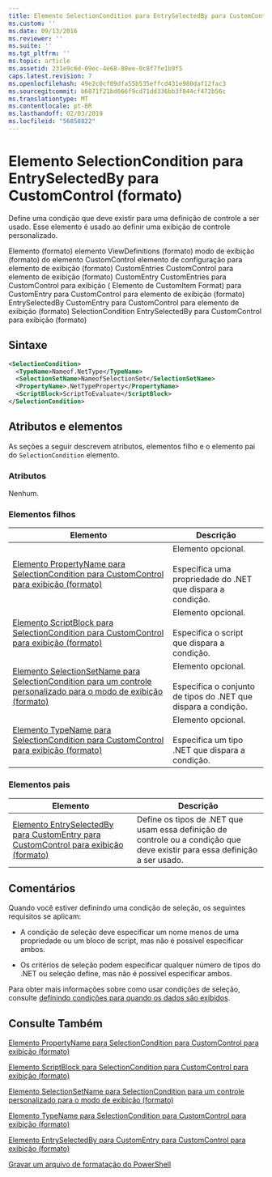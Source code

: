 ```yaml
---
title: Elemento SelectionCondition para EntrySelectedBy para CustomControl (formato) | Microsoft Docs
ms.custom: ''
ms.date: 09/13/2016
ms.reviewer: ''
ms.suite: ''
ms.tgt_pltfrm: ''
ms.topic: article
ms.assetid: 231e9c6d-09ec-4e68-80ee-0c8f7fe1b9f5
caps.latest.revision: 7
ms.openlocfilehash: 49e2c0cf09dfa55b535effcd431e980daf12fac3
ms.sourcegitcommit: b6871f21bd666f9cd71dd336bb3f844cf472b56c
ms.translationtype: MT
ms.contentlocale: pt-BR
ms.lasthandoff: 02/03/2019
ms.locfileid: "56858822"
---
```

# <a name="selectioncondition-element-for-entryselectedby-for-customcontrol-format"></a>Elemento SelectionCondition para EntrySelectedBy para CustomControl (formato)

Define uma condição que deve existir para uma definição de controle a ser usado. Esse elemento é usado ao definir uma exibição de controle personalizado.

Elemento (formato) elemento ViewDefinitions (formato) modo de exibição (formato) do elemento CustomControl elemento de configuração para elemento de exibição (formato) CustomEntries CustomControl para elemento de exibição (formato) CustomEntry CustomEntries para CustomControl para exibição ( Elemento de CustomItem Format) para CustomEntry para CustomControl para elemento de exibição (formato) EntrySelectedBy CustomEntry para CustomControl para elemento de exibição (formato) SelectionCondition EntrySelectedBy para CustomControl para exibição (formato)

## <a name="syntax"></a>Sintaxe

```xml
<SelectionCondition>
  <TypeName>Nameof.NetType</TypeName>
  <SelectionSetName>NameofSelectionSet</SelectionSetName>
  <PropertyName>.NetTypeProperty</PropertyName>
  <ScriptBlock>ScriptToEvaluate</ScriptBlock>
</SelectionCondition>
```

## <a name="attributes-and-elements"></a>Atributos e elementos

As seções a seguir descrevem atributos, elementos filho e o elemento pai do `SelectionCondition` elemento.

### <a name="attributes"></a>Atributos

Nenhum.

### <a name="child-elements"></a>Elementos filhos

|Elemento|Descrição|
|-------------|-----------------|
|[Elemento PropertyName para SelectionCondition para CustomControl para exibição (formato)](./propertyname-element-for-selectioncondition-for-customcontrol-for-view-format.md)|Elemento opcional.<br /><br /> Especifica uma propriedade do .NET que dispara a condição.|
|[Elemento ScriptBlock para SelectionCondition para CustomControl para exibição (formato)](./scriptblock-element-for-selectioncondition-for-customcontrol-for-view-format.md)|Elemento opcional.<br /><br /> Especifica o script que dispara a condição.|
|[Elemento SelectionSetName para SelectionCondition para um controle personalizado para o modo de exibição (formato)](./selectionsetname-element-for-selectioncondition-for-customcontrol-for-view-format.md)|Elemento opcional.<br /><br /> Especifica o conjunto de tipos do .NET que dispara a condição.|
|[Elemento TypeName para SelectionCondition para CustomControl para exibição (formato)](./typename-element-for-selectioncondition-for-customcontrol-for-view-format.md)|Elemento opcional.<br /><br /> Especifica um tipo .NET que dispara a condição.|

### <a name="parent-elements"></a>Elementos pais

|Elemento|Descrição|
|-------------|-----------------|
|[Elemento EntrySelectedBy para CustomEntry para CustomControl para exibição (formato)](./entryselectedby-element-for-customentry-for-customcontrol-for-view-format.md)|Define os tipos de .NET que usam essa definição de controle ou a condição que deve existir para essa definição a ser usado.|

## <a name="remarks"></a>Comentários

Quando você estiver definindo uma condição de seleção, os seguintes requisitos se aplicam:

- A condição de seleção deve especificar um nome menos de uma propriedade ou um bloco de script, mas não é possível especificar ambos.

- Os critérios de seleção podem especificar qualquer número de tipos do .NET ou seleção define, mas não é possível especificar ambos.

Para obter mais informações sobre como usar condições de seleção, consulte [definindo condições para quando os dados são exibidos](./defining-conditions-for-displaying-data.md).

## <a name="see-also"></a>Consulte Também

[Elemento PropertyName para SelectionCondition para CustomControl para exibição (formato)](./propertyname-element-for-selectioncondition-for-customcontrol-for-view-format.md)

[Elemento ScriptBlock para SelectionCondition para CustomControl para exibição (formato)](./scriptblock-element-for-selectioncondition-for-customcontrol-for-view-format.md)

[Elemento SelectionSetName para SelectionCondition para um controle personalizado para o modo de exibição (formato)](./selectionsetname-element-for-selectioncondition-for-customcontrol-for-view-format.md)

[Elemento TypeName para SelectionCondition para CustomControl para exibição (formato)](./typename-element-for-selectioncondition-for-customcontrol-for-view-format.md)

[Elemento EntrySelectedBy para CustomEntry para CustomControl para exibição (formato)](./entryselectedby-element-for-customentry-for-customcontrol-for-view-format.md)

[Gravar um arquivo de formatação do PowerShell](./writing-a-powershell-formatting-file.md)
